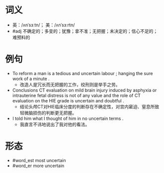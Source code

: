 # 词义
- 英：/ʌnˈsɜːtn/； 美：/ʌnˈsɜːrtn/
- #adj 不确定的；多变的；犹豫；拿不准；无把握；未决定的；信心不足的；难预料的
# 例句
- To reform a man is a tedious and uncertain labour ; hanging the sure work of a minute .
	- 改造人是冗长而无把握的工作，绞刑则是举手之劳。
- Conclusions CT evaluation on mild brain injury induced by asphyxia or intrauterine fetal distress is not of any value and the role of CT evaluation on the HIE grade is uncertain and doubtful .
	- 结论头颅CT对HIE临床分度的判断存在不确定性，对宫内窘迫、窒息所致轻微脑损伤的判断更无把握。
- I told him what I thought of him in no uncertain terms .
	- 我直言不讳地说出了我对他的看法。
# 形态
- #word_est most uncertain
- #word_er more uncertain
